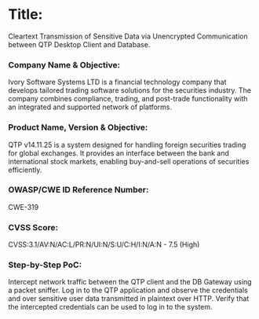 # Title:
Cleartext Transmission of Sensitive Data via Unencrypted Communication between QTP Desktop Client and Database.

### Company Name & Objective:
Ivory Software Systems LTD is a financial technology company that develops tailored trading software solutions for the securities industry. The company combines compliance, trading, and post-trade functionality with an integrated and supported network of platforms.

### Product Name, Version & Objective:
QTP v14.11.25 is a system designed for handling foreign securities trading for global exchanges. It provides an interface between the bank and international stock markets, enabling buy-and-sell operations of securities efficiently.

### OWASP/CWE ID Reference Number:
CWE-319

### CVSS Score:
CVSS:3.1/AV:N/AC:L/PR:N/UI:N/S:U/C:H/I:N/A:N - 7.5 (High)

### Step-by-Step PoC:
Intercept network traffic between the QTP client and the DB Gateway using a packet sniffer.
Log in to the QTP application and observe the credentials and over sensitive user data transmitted in plaintext over HTTP.
Verify that the intercepted credentials can be used to log in to the system.
